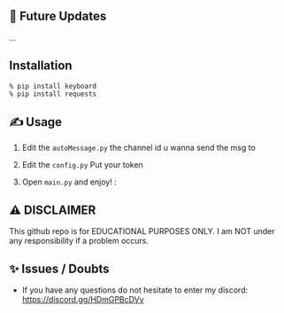 ## 🎉 Future Updates

...

## Installation

```
% pip install keyboard
% pip install requests
```
    
## ✍️ Usage
1. Edit the `autoMessage.py` the channel id u wanna send the msg to
   
2. Edit the `config.py` Put your token

3. Open `main.py` and enjoy! :

## ⚠️ DISCLAIMER
This github repo is for EDUCATIONAL PURPOSES ONLY. I am NOT under any responsibility if a problem occurs.

## ✨ Issues / Doubts

- If you have any questions do not hesitate to enter my discord: https://discord.gg/HDmGPBcDVv

